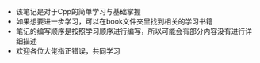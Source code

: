 * 该笔记是对于Cpp的简单学习与基础掌握
* 如果想要进一步学习，可以在book文件夹里找到相关的学习书籍
* 笔记的编写顺序是按照学习顺序进行编写，所以可能会有部分内容没有进行详细描述
* 欢迎各位大佬指正错误，共同学习